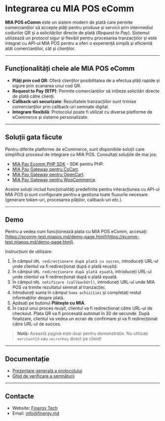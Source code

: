 # Integrarea cu MIA POS eComm

**MIA POS eComm** este un sistem modern de plată care permite comercianților să accepte plăți pentru produse și servicii prin intermediul codurilor QR și a solicitărilor directe de plată (*Request to Pay*). Sistemul utilizează un protocol sigur și flexibil pentru procesarea tranzacțiilor și este integrat cu API-ul MIA POS pentru a oferi o experiență simplă și eficientă atât comercianților, cât și clienților.

---

## Funcționalități cheie ale MIA POS eComm

- **Plăți prin cod QR**: Oferă clienților posibilitatea de a efectua plăți rapide și sigure prin scanarea unui cod QR.
- **Request to Pay (RTP)**: Permite comercianților să inițieze solicitări directe de plată către clienți.
- **Callback-uri securizate**: Rezultatele tranzacțiilor sunt trimise comercianților prin callback-uri semnate digital.
- **Integrare flexibilă**: Protocolul poate fi utilizat cu diverse platforme de eCommerce și sisteme personalizate.

---

## Soluții gata făcute

Pentru diferite platforme de eCommerce, sunt disponibile soluții care simplifică procesul de integrare cu MIA POS. Consultați soluțiile de mai jos:

- [MIA Pay Ecomm PHP SDK](https://github.com/finergy-tech/mia-pay-ecomm-php-sdk) - SDK pentru PHP.
- [MIA Pay Gateway pentru CsCart](https://github.com/finergy-tech/mia-pay-gateway-for-cscart).
- [MIA Pay Gateway pentru OpenCart](https://github.com/finergy-tech/mia-pay-gateway-for-opencart).
- [MIA Pay Gateway pentru WooCommerce](https://github.com/finergy-tech/mia-pay-gateway-for-woocommerce).

Aceste soluții includ funcționalități predefinite pentru interacțiunea cu API-ul MIA POS și sunt configurate pentru a gestiona toate fluxurile necesare (generare token-uri, procesarea plăților, callback-uri etc.).

---

## Demo

Pentru a vedea cum funcționează plata cu MIA POS eComm, accesați: [https://ecomm-test.miapos.md/demo-page.html](https://ecomm-test.miapos.md/demo-page.html).

Instrucțiuni de utilizare:
1. În câmpul `URL redirecționare după plată cu succes`, introduceți URL-ul unde clientul va fi redirecționat după o plată reușită.
2. În câmpul `URL redirecționare după plată eșuată`, introduceți URL-ul unde clientul va fi redirecționat după o plată eșuată.
3. În câmpul `URL notificare (callbackUrl)`, introduceți URL-ul unde MIA POS va trimite rezultatul semnat al tranzacției.
4. Introduceți suma în câmpul `Suma achiziției` și completați restul informațiilor despre plată.
5. Apăsați pe butonul **Plătește cu MIA**.
6. În cazul unui proces reușit, clientul va fi redirecționat către URL-ul de checkout. Plata QR va fi procesată automat în 30 de secunde. După finalizare, clientul va vedea un ecran de confirmare și va fi redirecționat către URL-ul de succes.

> **Notă:** Această pagină este doar pentru demonstrație. Nu utilizați `merchantId` sau `secretKey` direct pe client!

---

## Documentație

- [Prezentare generală a protocolului](./docs/ro/protocol-overview.md)
- [Ghid de verificare a semnăturii](./docs/ro/signature-verification.md)

---

## Contacte

- Website: [Finergy Tech](https://finergy.md)
- Email: [info@finergy.md](mailto:info@finergy.md)
